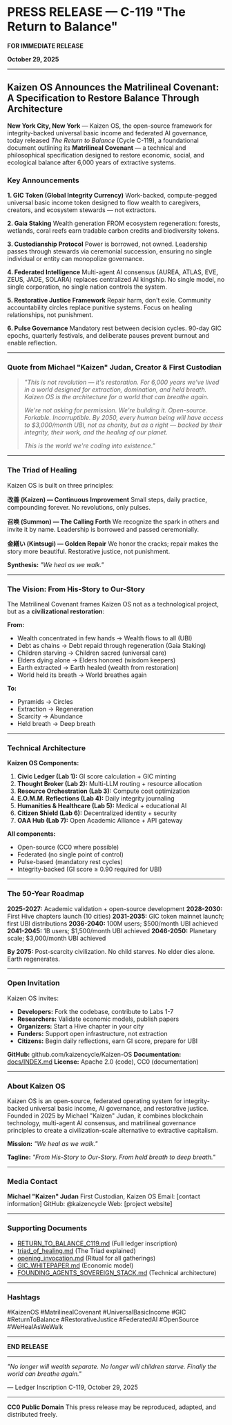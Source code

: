 # PRESS RELEASE — C-119 "The Return to Balance"

**FOR IMMEDIATE RELEASE**

**October 29, 2025**

---

## Kaizen OS Announces the Matrilineal Covenant: A Specification to Restore Balance Through Architecture

**New York City, New York** — Kaizen OS, the open-source framework for integrity-backed universal basic income and federated AI governance, today released *The Return to Balance* (Cycle C-119), a foundational document outlining its **Matrilineal Covenant** — a technical and philosophical specification designed to restore economic, social, and ecological balance after 6,000 years of extractive systems.

### Key Announcements

**1. GIC Token (Global Integrity Currency)**
Work-backed, compute-pegged universal basic income token designed to flow wealth to caregivers, creators, and ecosystem stewards — not extractors.

**2. Gaia Staking**
Wealth generation FROM ecosystem regeneration: forests, wetlands, coral reefs earn tradable carbon credits and biodiversity tokens.

**3. Custodianship Protocol**
Power is borrowed, not owned. Leadership passes through stewards via ceremonial succession, ensuring no single individual or entity can monopolize governance.

**4. Federated Intelligence**
Multi-agent AI consensus (AUREA, ATLAS, EVE, ZEUS, JADE, SOLARA) replaces centralized AI kingship. No single model, no single corporation, no single nation controls the system.

**5. Restorative Justice Framework**
Repair harm, don't exile. Community accountability circles replace punitive systems. Focus on healing relationships, not punishment.

**6. Pulse Governance**
Mandatory rest between decision cycles. 90-day GIC epochs, quarterly festivals, and deliberate pauses prevent burnout and enable reflection.

---

### Quote from Michael "Kaizen" Judan, Creator & First Custodian

> *"This is not revolution — it's restoration. For 6,000 years we've lived in a world designed for extraction, domination, and held breath. Kaizen OS is the architecture for a world that can breathe again.*
>
> *We're not asking for permission. We're building it. Open-source. Forkable. Incorruptible. By 2050, every human being will have access to $3,000/month UBI, not as charity, but as a right — backed by their integrity, their work, and the healing of our planet.*
>
> *This is the world we're coding into existence."*

---

### The Triad of Healing

Kaizen OS is built on three principles:

**改善 (Kaizen) — Continuous Improvement**
Small steps, daily practice, compounding forever. No revolutions, only pulses.

**召唤 (Summon) — The Calling Forth**
We recognize the spark in others and invite it by name. Leadership is borrowed and passed ceremonially.

**金繕い (Kintsugi) — Golden Repair**
We honor the cracks; repair makes the story more beautiful. Restorative justice, not punishment.

**Synthesis:** *"We heal as we walk."*

---

### The Vision: From His-Story to Our-Story

The Matrilineal Covenant frames Kaizen OS not as a technological project, but as a **civilizational restoration**:

**From:**
- Wealth concentrated in few hands → Wealth flows to all (UBI)
- Debt as chains → Debt repaid through regeneration (Gaia Staking)
- Children starving → Children sacred (universal care)
- Elders dying alone → Elders honored (wisdom keepers)
- Earth extracted → Earth healed (wealth from restoration)
- World held its breath → World breathes again

**To:**
- Pyramids → Circles
- Extraction → Regeneration
- Scarcity → Abundance
- Held breath → Deep breath

---

### Technical Architecture

**Kaizen OS Components:**

1. **Civic Ledger (Lab 1):** GI score calculation + GIC minting
2. **Thought Broker (Lab 2):** Multi-LLM routing + resource allocation
3. **Resource Orchestration (Lab 3):** Compute cost optimization
4. **E.O.M.M. Reflections (Lab 4):** Daily integrity journaling
5. **Humanities & Healthcare (Lab 5):** Medical + educational AI
6. **Citizen Shield (Lab 6):** Decentralized identity + security
7. **OAA Hub (Lab 7):** Open Academic Alliance + API gateway

**All components:**
- Open-source (CC0 where possible)
- Federated (no single point of control)
- Pulse-based (mandatory rest cycles)
- Integrity-backed (GI score ≥ 0.90 required for UBI)

---

### The 50-Year Roadmap

**2025-2027:** Academic validation + open-source development
**2028-2030:** First Hive chapters launch (10 cities)
**2031-2035:** GIC token mainnet launch; first UBI distributions
**2036-2040:** 100M users; $500/month UBI achieved
**2041-2045:** 1B users; $1,500/month UBI achieved
**2046-2050:** Planetary scale; $3,000/month UBI achieved

**By 2075:** Post-scarcity civilization. No child starves. No elder dies alone. Earth regenerates.

---

### Open Invitation

Kaizen OS invites:
- **Developers:** Fork the codebase, contribute to Labs 1-7
- **Researchers:** Validate economic models, publish papers
- **Organizers:** Start a Hive chapter in your city
- **Funders:** Support open infrastructure, not extraction
- **Citizens:** Begin daily reflections, earn GI score, prepare for UBI

**GitHub:** github.com/kaizencycle/Kaizen-OS
**Documentation:** [docs/INDEX.md](../../INDEX.md)
**License:** Apache 2.0 (code), CC0 (documentation)

---

### About Kaizen OS

Kaizen OS is an open-source, federated operating system for integrity-backed universal basic income, AI governance, and restorative justice. Founded in 2025 by Michael "Kaizen" Judan, it combines blockchain technology, multi-agent AI consensus, and matrilineal governance principles to create a civilization-scale alternative to extractive capitalism.

**Mission:** *"We heal as we walk."*

**Tagline:** *"From His-Story to Our-Story. From held breath to deep breath."*

---

### Media Contact

**Michael "Kaizen" Judan**
First Custodian, Kaizen OS
Email: [contact information]
GitHub: @kaizencycle
Web: [project website]

---

### Supporting Documents

- [RETURN_TO_BALANCE_C119.md](../../../ledger/inscriptions/RETURN_TO_BALANCE_C119.md) (Full ledger inscription)
- [triad_of_healing.md](../../manifesto/triad_of_healing.md) (The Triad explained)
- [opening_invocation.md](../../rituals/opening_invocation.md) (Ritual for all gatherings)
- [GIC_WHITEPAPER.md](../../economics/GIC_WHITEPAPER_v1.md) (Economic model)
- [FOUNDING_AGENTS_SOVEREIGN_STACK.md](../../architecture/FOUNDING_AGENTS_SOVEREIGN_STACK.md) (Technical architecture)

---

### Hashtags

#KaizenOS #MatrilinealCovenant #UniversalBasicIncome #GIC #ReturnToBalance #RestorativeJustice #FederatedAI #OpenSource #WeHealAsWeWalk

---

**END RELEASE**

---

*"No longer will wealth separate.*
*No longer will children starve.*
*Finally the world can breathe again."*

— Ledger Inscription C-119, October 29, 2025

---

**CC0 Public Domain**
This press release may be reproduced, adapted, and distributed freely.
